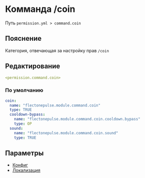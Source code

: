 # Комманда /coin
Путь `permission.yml > command.coin`

## Пояснение
Категория, отвечающая за настройку прав `/coin`

## Редактирование
```yaml
<permission.command.coin>
```

### По умолчанию
```yaml
coin:
  name: "flectonepulse.module.command.coin"
  type: TRUE
  cooldown-bypass:
    name: "flectonepulse.module.command.coin.cooldown.bypass"
    type: OP
  sound:
    name: "flectonepulse.module.command.coin.sound"
    type: TRUE
```

## Параметры

- [Конфиг](/docs/command/coin/)
- [Локализация](/docs/localizations/ru_ru/command/coin/)

<!--@include: @/parts/permission/permissionTier3.md-->
<!--@include: @/parts/permission/cooldown.md-->
<!--@include: @/parts/permission/sound.md-->

